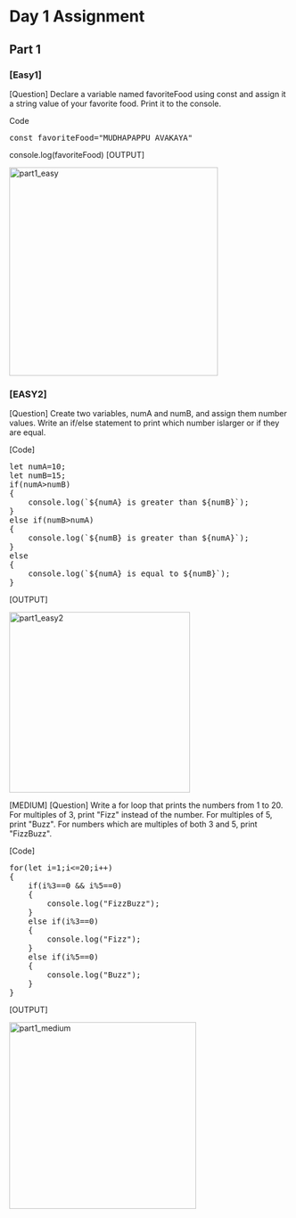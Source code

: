 
# Day 1 Assignment

## Part 1 
### [Easy1]
[Question]
Declare a variable named favoriteFood using const and assign it a string value of your favorite food. Print it to the console.

Code
<pre>
const favoriteFood="MUDHAPAPPU_AVAKAYA"
</pre>

console.log(favoriteFood)
[OUTPUT]

<img width="374" alt="part1_easy" src="https://github.com/user-attachments/assets/efaeb4be-3058-44ed-9f21-19b8555642a6" />


### [EASY2]
[Question]
Create two variables, numA and numB, and assign them number values. Write an if/else statement to print which number islarger or if they are equal.

[Code]
<pre>
let numA=10;
let numB=15;
if(numA>numB)
{
    console.log(`${numA} is greater than ${numB}`);
}
else if(numB>numA)
{
    console.log(`${numB} is greater than ${numA}`);
}
else
{
    console.log(`${numA} is equal to ${numB}`);
} 
</pre>

[OUTPUT]

<img width="324" alt="part1_easy2" src="https://github.com/user-attachments/assets/cbc1e63a-65d5-4829-9889-ade2f94d491b" />



[MEDIUM]
[Question]
Write a for loop that prints the numbers from 1 to 20. For multiples of 3, print "Fizz" instead of the number. For multiples of 5, print "Buzz". For numbers which are multiples of both 3 and 5, print "FizzBuzz".

[Code]
<pre>
for(let i=1;i<=20;i++)
{
    if(i%3==0 && i%5==0)
    {
        console.log("FizzBuzz");
    }
    else if(i%3==0)
    {
        console.log("Fizz");
    }
    else if(i%5==0)
    {
        console.log("Buzz");
    }
}
</pre>

[OUTPUT]

<img width="335" alt="part1_medium" src="https://github.com/user-attachments/assets/121cc614-ed3d-4682-98a7-914b614311e4" />



